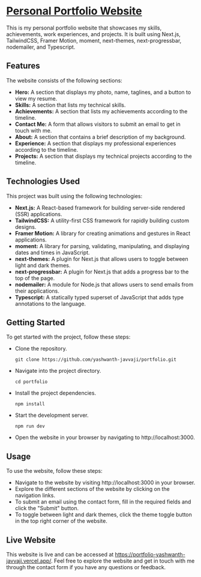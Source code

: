 # [Personal Portfolio Website](https://portfolio-yashwanth-javvaji.vercel.app/)
This is my personal portfolio website that showcases my skills, achievements, work experiences, and projects. It is built using Next.js, TailwindCSS, Framer Motion, moment, next-themes, next-progressbar, nodemailer, and Typescript.

## Features
The website consists of the following sections:
- **Hero:** A section that displays my photo, name, taglines, and a button to view my resume.
- **Skills:** A section that lists my technical skills.
- **Achievements:** A section that lists my achievements according to the timeline.
- **Contact Me:** A form that allows visitors to submit an email to get in touch with me.
- **About:** A section that contains a brief description of my background.
- **Experience:** A section that displays my professional experiences according to the timeline.
- **Projects:** A section that displays my technical projects according to the timeline.

## Technologies Used
This project was built using the following technologies:
- **Next.js:** A React-based framework for building server-side rendered (SSR) applications.
- **TailwindCSS:** A utility-first CSS framework for rapidly building custom designs.
- **Framer Motion:** A library for creating animations and gestures in React applications.
- **moment:** A library for parsing, validating, manipulating, and displaying dates and times in JavaScript.
- **next-themes:** A plugin for Next.js that allows users to toggle between light and dark themes.
- **next-progressbar:** A plugin for Next.js that adds a progress bar to the top of the page.
- **nodemailer:** A module for Node.js that allows users to send emails from their applications.
- **Typescript:** A statically typed superset of JavaScript that adds type annotations to the language.
  
## Getting Started
To get started with the project, follow these steps:
- Clone the repository.
   ```
   git clone https://github.com/yashwanth-javvaji/portfolio.git
   ```
- Navigate into the project directory.
   ```
   cd portfolio
   ```
- Install the project dependencies.
   ```
   npm install
   ```
- Start the development server.
   ```
   npm run dev
   ```
- Open the website in your browser by navigating to http://localhost:3000.

## Usage
To use the website, follow these steps:
- Navigate to the website by visiting http://localhost:3000 in your browser.
- Explore the different sections of the website by clicking on the navigation links.
- To submit an email using the contact form, fill in the required fields and click the "Submit" button.
- To toggle between light and dark themes, click the theme toggle button in the top right corner of the website.

## Live Website
This website is live and can be accessed at https://portfolio-yashwanth-javvaji.vercel.app/. Feel free to explore the website and get in touch with me through the contact form if you have any questions or feedback.